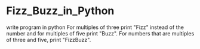 # Fizz_Buzz_in_Python
write program in python For multiples of three print "Fizz" instead of the number and for  multiples of five print "Buzz". For numbers that are multiples of three and five, print "FizzBuzz".
